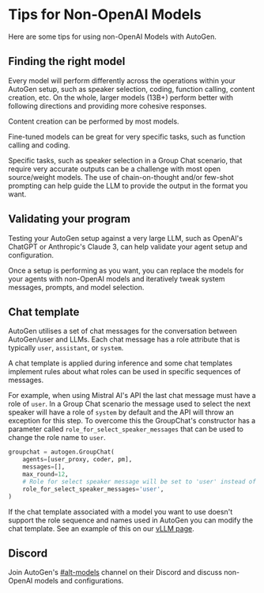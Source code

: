 # Tips for Non-OpenAI Models

Here are some tips for using non-OpenAI Models with AutoGen.

## Finding the right model
Every model will perform differently across the operations within your AutoGen
setup, such as speaker selection, coding, function calling, content creation,
etc. On the whole, larger models (13B+) perform better with following directions
and providing more cohesive responses.

Content creation can be performed by most models.

Fine-tuned models can be great for very specific tasks, such as function calling
and coding.

Specific tasks, such as speaker selection in a Group Chat scenario, that require
very accurate outputs can be a challenge with most open source/weight models. The
use of chain-on-thought and/or few-shot prompting can help guide the LLM to provide
the output in the format you want.

## Validating your program
Testing your AutoGen setup against a very large LLM, such as OpenAI's ChatGPT or
Anthropic's Claude 3, can help validate your agent setup and configuration.

Once a setup is performing as you want, you can replace the models for your agents
with non-OpenAI models and iteratively tweak system messages, prompts, and model
selection.

## Chat template
AutoGen utilises a set of chat messages for the conversation between AutoGen/user
and LLMs. Each chat message has a role attribute that is typically `user`,
`assistant`, or `system`.

A chat template is applied during inference and some chat templates implement rules about
what roles can be used in specific sequences of messages.

For example, when using Mistral AI's API the last chat message must have a role of `user`.
In a Group Chat scenario the message used to select the next speaker will have a role of
`system` by default and the API will throw an exception for this step. To overcome this the
GroupChat's constructor has a parameter called `role_for_select_speaker_messages` that can
be used to change the role name to `user`.

```python
groupchat = autogen.GroupChat(
    agents=[user_proxy, coder, pm],
    messages=[],
    max_round=12,
    # Role for select speaker message will be set to 'user' instead of 'system'
    role_for_select_speaker_messages='user',
)
```

If the chat template associated with a model you want to use doesn't support the role
sequence and names used in AutoGen you can modify the chat template. See an example of
this on our [vLLM page](/docs/topics/non-openai-models/local-vllm#chat-template).

## Discord
Join AutoGen's [#alt-models](https://discord.com/channels/1153072414184452236/1201369716057440287)
channel on their Discord and discuss non-OpenAI models and configurations.
